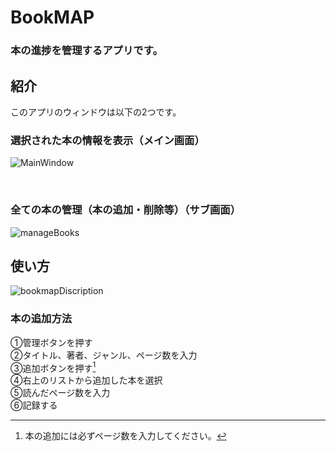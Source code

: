 
# BookMAP
### 本の進捗を管理するアプリです。



## 紹介
このアプリのウィンドウは以下の2つです。
### 選択された本の情報を表示（メイン画面）
![MainWindow](https://github.com/kendama5ko/bookmap_ver_Json/assets/146686157/6d34c910-b4e0-4e6c-af92-3801ebfd7c38)

<br>

### 全ての本の管理（本の追加・削除等）（サブ画面）
![manageBooks](https://github.com/kendama5ko/bookmap_ver_Json/assets/146686157/2a5c4988-185c-4d77-b41b-2f1567d6b112)

## 使い方
![bookmapDiscription](https://github.com/kendama5ko/bookmap_ver_Json/assets/146686157/bec4234e-aebf-43eb-afdb-fa9a8d262bc8)

### 本の追加方法
①管理ボタンを押す  
②タイトル、著者、ジャンル、ページ数を入力  
③追加ボタンを押す[^1]  
④右上のリストから追加した本を選択  
⑤読んだページ数を入力  
⑥記録する  
[^1]: 本の追加には必ずページ数を入力してください。  



